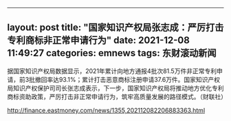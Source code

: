 
---
layout: post
title: "国家知识产权局张志成：严厉打击专利商标非正常申请行为"
date: 2021-12-08 11:49:27
categories: emnews
tags: 东财滚动新闻
---

据国家知识产权局数据显示，2021年累计向地方通报4批次81.5万件非正常专利申请，前3批撤回率达93.1%；累计打击恶意商标注册申请37.6万件。国家知识产权局知识产权保护司司长张志成表示，下一步，国家知识产权局将推动地方优化专利商标资助政策，严厉打击非正常申请行为，筑牢高质量发展的路径模式。（财联社）

<http://finance.eastmoney.com/news/1355,202112082206883363.html>